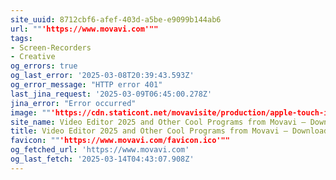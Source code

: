 ```yaml
---
site_uuid: 8712cbf6-afef-403d-a5be-e9099b144ab6
url: ""'https://www.movavi.com'""
tags:
- Screen-Recorders
- Creative
og_errors: true
og_last_error: '2025-03-08T20:39:43.593Z'
og_error_message: "HTTP error 401"
last_jina_request: '2025-03-09T06:45:00.278Z'
jina_error: "Error occurred"
image: ""'https://cdn.staticont.net/movavisite/production/apple-touch-icon.png'""
site_name: Video Editor 2025 and Other Cool Programs from Movavi – Download for Free
title: Video Editor 2025 and Other Cool Programs from Movavi – Download for Free
favicon: ""'https://www.movavi.com/favicon.ico'""
og_fetched_url: 'https://www.movavi.com'
og_last_fetch: '2025-03-14T04:43:07.908Z'
---
```


